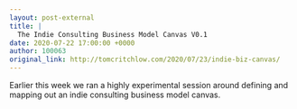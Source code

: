 ```yaml
---
layout: post-external
title: |
  The Indie Consulting Business Model Canvas V0.1
date: 2020-07-22 17:00:00 +0000
author: 100063
original_link: http://tomcritchlow.com/2020/07/23/indie-biz-canvas/
---
```


Earlier this week we ran a highly experimental session around defining and mapping out an indie consulting business model canvas.
